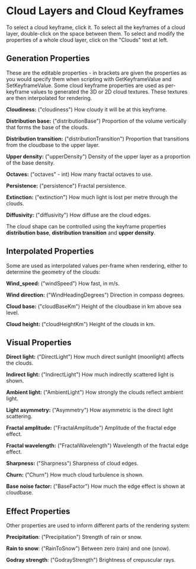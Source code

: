 Cloud Layers and Cloud Keyframes
========

To select a cloud keyframe, click it. To select all the keyframes of a cloud layer, double-click on the space between them. To select and modify the properties of a whole cloud layer, click on the "Clouds" text at left.

**Generation Properties**
--------
These are the editable properties - in brackets are given the properties as you would specify them when scripting with GetKeyframeValue and SetKeyframeValue.
Some cloud keyframe properties are used as per-keyframe values to generated the 3D or 2D cloud textures. These textures are then interpolated for rendering.

**Cloudiness:** ("cloudiness") How cloudy it will be at this keyframe.

**Distribution base:** ("distributionBase") Proportion of the volume vertically that forms the base of the clouds.

**Distribution transition:** ("distributionTransition") Proportion that transitions from the cloudbase to the upper layer.

**Upper density:** ("upperDensity") Density of the upper layer as a proportion of the base density.

**Octaves:** ("octaves" - int) How many fractal octaves to use.

**Persistence:** ("persistence") Fractal persistence.

**Extinction:** ("extinction") How much light is lost per metre through the clouds.

**Diffusivity:** ("diffusivity") How diffuse are the cloud edges.

The cloud shape can be controlled using the keyframe properties **distribution base**, **distribution transition** and **upper density**.

**Interpolated Properties**
---------------
Some are used as interpolated values per-frame when rendering, either to determine the geometry of the clouds:

**Wind_speed:** ("windSpeed") How fast, in m/s.

**Wind direction:** ("WindHeadingDegrees") Direction in compass degrees.

**Cloud base:** ("cloudBaseKm") Height of the cloudbase in km above sea level.

**Cloud height:** ("cloudHeightKm") Height of the clouds in km.


**Visual Properties**
---------------

**Direct light:** ("DirectLight") How much direct sunlight (moonlight) affects the clouds.

**Indirect light:** ("IndirectLight") How much indirectly scattered light is shown.

**Ambient light:** ("AmbientLight") How strongly the clouds reflect ambient light.

**Light asymmetry:** ("Asymmetry") How asymmetric is the direct light scattering.

**Fractal amplitude:** ("FractalAmplitude") Amplitude of the fractal edge effect.

**Fractal wavelength:** ("FractalWavelength") Wavelength of the fractal edge effect.

**Sharpness:** ("Sharpness") Sharpness of cloud edges.

**Churn:** ("Churn") How much cloud turbulence is shown.

**Base noise factor:** ("BaseFactor") How much the edge effect is shown at cloudbase.

**Effect Properties**
---------------

Other properties are used to inform different parts of the rendering system:

**Precipitation**: ("Precipitation") Strength of rain or snow.

**Rain to snow**: ("RainToSnow") Between zero (rain) and one (snow).

**Godray strength**: ("GodrayStrength") Brightness of crepuscular rays.



